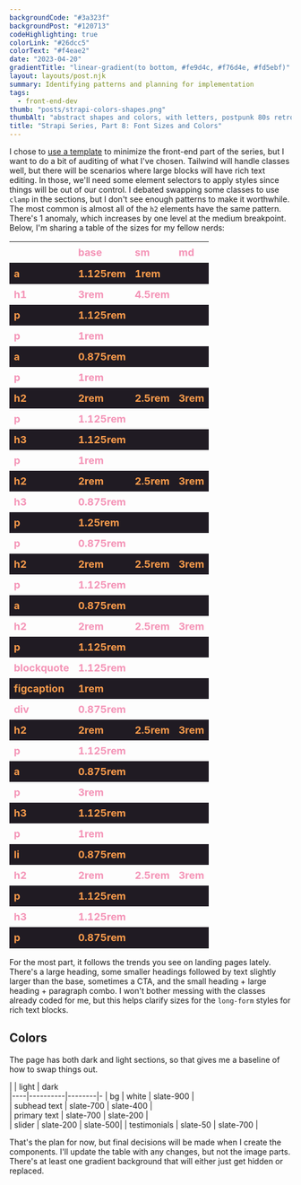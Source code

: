 ```yaml
---
backgroundCode: "#3a323f"
backgroundPost: "#120713"
codeHighlighting: true
colorLink: "#26dcc5"
colorText: "#f4eae2"
date: "2023-04-20"
gradientTitle: "linear-gradient(to bottom, #fe9d4c, #f76d4e, #fd5ebf)"
layout: layouts/post.njk
summary: Identifying patterns and planning for implementation
tags:
  - front-end-dev
thumb: "posts/strapi-colors-shapes.png"
thumbAlt: "abstract shapes and colors, with letters, postpunk 80s retro --v 5 --ar 3:2"
title: "Strapi Series, Part 8: Font Sizes and Colors"
---
```


<style>
  table {
    width: 100%;
  }

  th, td {
    color: #f493b6;
    font-size: 0.875rem;
    font-weight: bold;
    padding: 0.5rem;
    text-align: left;
  }
  tr:nth-child(odd) td {
    background: #201b23;
    color: #fe9d4c;
  }

  @media screen and (min-width: 480px) {
    th, td {
      font-size: 1.125rem;
      padding: 0.5rem;
      text-align: left;
    }
  }
</style>

I chose to [use a template](https://tailwindui.com/templates/salient) to minimize the front-end part of the series, but I want to do a bit of auditing of what I've chosen. Tailwind will handle classes well, but there will be scenarios where large blocks will have rich text editing. In those, we'll need some element selectors to apply styles since things will be out of our control. I debated swapping some classes to use `clamp` in the sections, but I don't see enough patterns to make it worthwhile. The most common is almost all of the `h2` elements have the same pattern. There's 1 anomaly, which increases by one level at the medium breakpoint. Below, I'm sharing a table of the sizes for my fellow nerds:

|    | base     | sm     | md     |
|----|----------|--------|--------|
| a           | 1.125rem | 1rem   |        |
| h1          | 3rem     | 4.5rem |        |
| p           | 1.125rem |        |        |
| p           | 1rem     |        |        |
| a           | 0.875rem |        |        |
| p           | 1rem     |        |        |
| h2          | 2rem     | 2.5rem | 3rem   |
| p           | 1.125rem |        |        |
| h3          | 1.125rem |        |        |
| p           | 1rem     |        |        |
| h2          | 2rem     | 2.5rem | 3rem   |
| h3          | 0.875rem |        |        |
| p           | 1.25rem  |        |        |
| p           | 0.875rem |        |        |
| h2          | 2rem     | 2.5rem | 3rem   |
| p           | 1.125rem |        |        |
| a           | 0.875rem |        |        |
| h2          | 2rem     | 2.5rem | 3rem   |
| p           | 1.125rem |        |        |
| blockquote  | 1.125rem |        |        |
| figcaption  | 1rem     |        |        |
| div         | 0.875rem |        |        |
| h2          | 2rem     | 2.5rem | 3rem   |
| p           | 1.125rem |        |        |
| a           | 0.875rem |        |        |
| p           | 3rem     |        |        |
| h3          | 1.125rem |        |        |
| p           | 1rem     |        |        |
| li          | 0.875rem |        |        |
| h2          | 2rem     | 2.5rem | 3rem   |
| p           | 1.125rem |        |        |
| h3          | 1.125rem |        |        |
| p           | 0.875rem |        |        |

For the most part, it follows the trends you see on landing pages lately. There's a large heading, some smaller headings followed by text slightly larger than the base, sometimes a CTA, and the small heading + large heading + paragraph combo. I won't bother messing with the classes already coded for me, but this helps clarify sizes for the `long-form` styles for rich text blocks.

## Colors

The page has both dark and light sections, so that gives me a baseline of how to swap things out.

|    | light     | dark     
|----|----------|--------|-
| bg | white | slate-900   |      
| subhead text          | slate-700     | slate-400 |    
| primary text          | slate-700     | slate-200 |    
| slider | slate-200 | slate-500|
| testimonials | slate-50 | slate-700 |

That's the plan for now, but final decisions will be made when I create the components. I'll update the table with any changes, but not the image parts. There's at least one gradient background that will either just get hidden or replaced. 